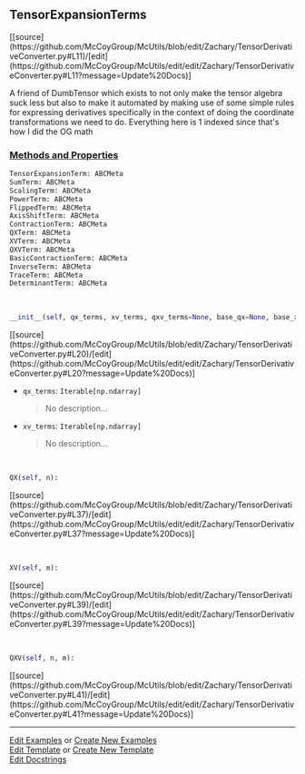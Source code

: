 ## <a id="McUtils.Zachary.TensorDerivativeConverter.TensorExpansionTerms">TensorExpansionTerms</a> 
<div class="docs-source-link" markdown="1">
[[source](https://github.com/McCoyGroup/McUtils/blob/edit/Zachary/TensorDerivativeConverter.py#L11)/[edit](https://github.com/McCoyGroup/McUtils/edit/edit/Zachary/TensorDerivativeConverter.py#L11?message=Update%20Docs)]
</div>

A friend of DumbTensor which exists
to not only make the tensor algebra suck less but also
to make it automated by making use of some simple rules
for expressing derivatives specifically in the context of
doing the coordinate transformations we need to do.
Everything here is 1 indexed since that's how I did the OG math

<div class="collapsible-section">
 <div class="collapsible-section collapsible-section-header" markdown="1">
 
### <a class="collapse-link" data-toggle="collapse" href="#methods">Methods and Properties</a> <a class="float-right" data-toggle="collapse" href="#methods"><i class="fa fa-chevron-down"></i></a>

 </div>
 <div class="collapsible-section collapsible-section-body collapse" id="methods" markdown="1">

```python
TensorExpansionTerm: ABCMeta
SumTerm: ABCMeta
ScalingTerm: ABCMeta
PowerTerm: ABCMeta
FlippedTerm: ABCMeta
AxisShiftTerm: ABCMeta
ContractionTerm: ABCMeta
QXTerm: ABCMeta
XVTerm: ABCMeta
QXVTerm: ABCMeta
BasicContractionTerm: ABCMeta
InverseTerm: ABCMeta
TraceTerm: ABCMeta
DeterminantTerm: ABCMeta
```
<a id="McUtils.Zachary.TensorDerivativeConverter.TensorExpansionTerms.__init__" class="docs-object-method">&nbsp;</a> 
```python
__init__(self, qx_terms, xv_terms, qxv_terms=None, base_qx=None, base_xv=None, q_name='Q', v_name='V'): 
```
<div class="docs-source-link" markdown="1">
[[source](https://github.com/McCoyGroup/McUtils/blob/edit/Zachary/TensorDerivativeConverter.py#L20)/[edit](https://github.com/McCoyGroup/McUtils/edit/edit/Zachary/TensorDerivativeConverter.py#L20?message=Update%20Docs)]
</div>


- `qx_terms`: `Iterable[np.ndarray]`
    >No description...
- `xv_terms`: `Iterable[np.ndarray]`
    >No description...

<a id="McUtils.Zachary.TensorDerivativeConverter.TensorExpansionTerms.QX" class="docs-object-method">&nbsp;</a> 
```python
QX(self, n): 
```
<div class="docs-source-link" markdown="1">
[[source](https://github.com/McCoyGroup/McUtils/blob/edit/Zachary/TensorDerivativeConverter.py#L37)/[edit](https://github.com/McCoyGroup/McUtils/edit/edit/Zachary/TensorDerivativeConverter.py#L37?message=Update%20Docs)]
</div>

<a id="McUtils.Zachary.TensorDerivativeConverter.TensorExpansionTerms.XV" class="docs-object-method">&nbsp;</a> 
```python
XV(self, m): 
```
<div class="docs-source-link" markdown="1">
[[source](https://github.com/McCoyGroup/McUtils/blob/edit/Zachary/TensorDerivativeConverter.py#L39)/[edit](https://github.com/McCoyGroup/McUtils/edit/edit/Zachary/TensorDerivativeConverter.py#L39?message=Update%20Docs)]
</div>

<a id="McUtils.Zachary.TensorDerivativeConverter.TensorExpansionTerms.QXV" class="docs-object-method">&nbsp;</a> 
```python
QXV(self, n, m): 
```
<div class="docs-source-link" markdown="1">
[[source](https://github.com/McCoyGroup/McUtils/blob/edit/Zachary/TensorDerivativeConverter.py#L41)/[edit](https://github.com/McCoyGroup/McUtils/edit/edit/Zachary/TensorDerivativeConverter.py#L41?message=Update%20Docs)]
</div>

 </div>
</div>




___

[Edit Examples](https://github.com/McCoyGroup/McUtils/edit/gh-pages/ci/examples/McUtils/Zachary/TensorDerivativeConverter/TensorExpansionTerms.md) or 
[Create New Examples](https://github.com/McCoyGroup/McUtils/new/gh-pages/?filename=ci/examples/McUtils/Zachary/TensorDerivativeConverter/TensorExpansionTerms.md) <br/>
[Edit Template](https://github.com/McCoyGroup/McUtils/edit/gh-pages/ci/docs/McUtils/Zachary/TensorDerivativeConverter/TensorExpansionTerms.md) or 
[Create New Template](https://github.com/McCoyGroup/McUtils/new/gh-pages/?filename=ci/docs/templates/McUtils/Zachary/TensorDerivativeConverter/TensorExpansionTerms.md) <br/>
[Edit Docstrings](https://github.com/McCoyGroup/McUtils/edit/edit/Zachary/TensorDerivativeConverter.py#L11?message=Update%20Docs)